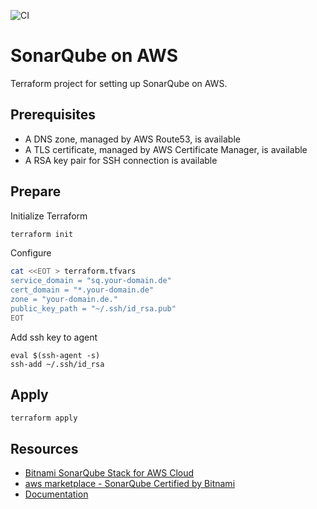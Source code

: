 ![CI](https://github.com/capybara1/Terraform-AwsSonarQube/workflows/CI/badge.svg)

# SonarQube on AWS

Terraform project for setting up SonarQube on AWS.

## Prerequisites

- A DNS zone, managed by AWS Route53, is available
- A TLS certificate, managed by AWS Certificate Manager, is available
- A RSA key pair for SSH connection is available

## Prepare

Initialize Terraform

```sh
terraform init
```

Configure

```sh
cat <<EOT > terraform.tfvars
service_domain = "sq.your-domain.de"
cert_domain = "*.your-domain.de"
zone = "your-domain.de."
public_key_path = "~/.ssh/id_rsa.pub"
EOT
```

Add ssh key to agent

```
eval $(ssh-agent -s)
ssh-add ~/.ssh/id_rsa
```

## Apply

```sh
terraform apply
```

## Resources

- [Bitnami SonarQube Stack for AWS Cloud](https://docs.bitnami.com/aws/apps/sonarqube/)
- [aws marketplace - SonarQube Certified by Bitnami](https://aws.amazon.com/marketplace/pp/Bitnami-SonarQube-Certified-by-Bitnami/B072N1Q6ZN)
- [Documentation](https://docs.bitnami.com/aws/apps/sonarqube/)
